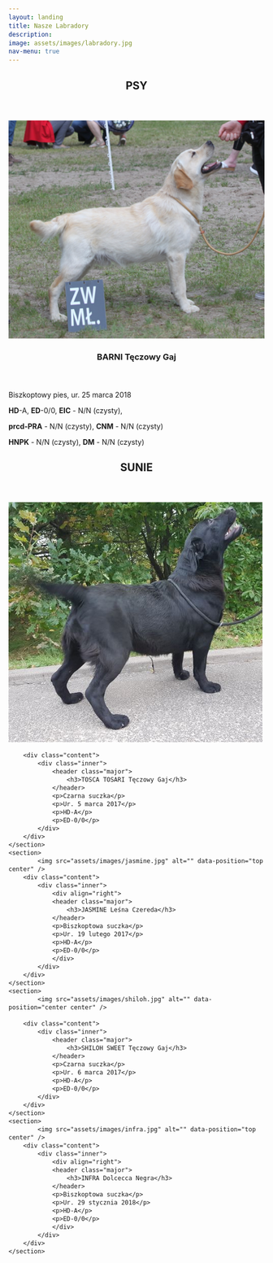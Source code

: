 ```yaml
---
layout: landing
title: Nasze Labradory
description:
image: assets/images/labradory.jpg
nav-menu: true
---
```

<!-- Main -->
<div id="main">
<!-- Two -->
<!-- Three -->
<section id="three">
	<div class="inner">
		<header class="major">
			<h2>PSY</h2>
		</header>
	</div>
</section>
<section id="two" class="spotlights">
	<section>
		<section class="image">
			<img src="assets/images/barni.jpg" alt="" data-position="center center" />
		</section>
		<div class="content">
			<div class="inner">
				<header class="major">
					<h3>BARNI Tęczowy Gaj</h3>
				</header>
				<p>Biszkoptowy pies, ur. 25 marca 2018</p>
				<p><strong>HD</strong>-A, <strong>ED</strong>-0/0, <strong>EIC</strong> - N/N (czysty), </p>
				<p><strong>prcd-PRA</strong> - N/N (czysty), <strong>CNM</strong> - N/N (czysty)</p>
				<p><strong>HNPK</strong> - N/N (czysty), <strong>DM</strong> - N/N (czysty)</p>
			</div>
		</div>
	</section>
</section>
<section id="three">
	<div class="inner">
		<header class="major">
			<h2>SUNIE</h2>
		</header>
	</div>
</section>
<section id="four" class="spotlights">
	<section>
			<img src="assets/images/tosca.jpg" alt="" data-position="center center" />

		<div class="content">
			<div class="inner">
				<header class="major">
					<h3>TOSCA TOSARI Tęczowy Gaj</h3>
				</header>
				<p>Czarna suczka</p>
				<p>Ur. 5 marca 2017</p>
				<p>HD-A</p>
				<p>ED-0/0</p>
			</div>
		</div>
	</section>
	<section>
			<img src="assets/images/jasmine.jpg" alt="" data-position="top center" />
		<div class="content">
			<div class="inner">
				<div align="right">
				<header class="major">
					<h3>JASMINE Leśna Czereda</h3>
				</header>
				<p>Biszkoptowa suczka</p>
				<p>Ur. 19 lutego 2017</p>
				<p>HD-A</p>
				<p>ED-0/0</p>
				</div>
			</div>
		</div>
	</section>
	<section>
			<img src="assets/images/shiloh.jpg" alt="" data-position="center center" />

		<div class="content">
			<div class="inner">
				<header class="major">
					<h3>SHILOH SWEET Tęczowy Gaj</h3>
				</header>
				<p>Czarna suczka</p>
				<p>Ur. 6 marca 2017</p>
				<p>HD-A</p>
				<p>ED-0/0</p>
			</div>
		</div>
	</section>
	<section>
			<img src="assets/images/infra.jpg" alt="" data-position="top center" />
		<div class="content">
			<div class="inner">
				<div align="right">
				<header class="major">
					<h3>INFRA Dolcecca Negra</h3>
				</header>
				<p>Biszkoptowa suczka</p>
				<p>Ur. 29 stycznia 2018</p>
				<p>HD-A</p>
				<p>ED-0/0</p>
				</div>
			</div>
		</div>
	</section>
</section>
